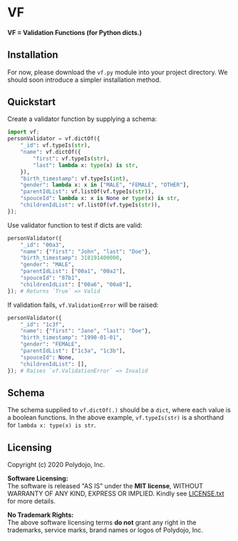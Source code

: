 VF
==

#### VF = Validation Functions (for Python dicts.)

## Installation
For now, please download the `vf.py` module into your project directory. We should soon introduce a simpler installation method.

## Quickstart
Create a validator function by supplying a schema:
```py
import vf;
personValidator = vf.dictOf({
    "_id": vf.typeIs(str),
    "name": vf.dictOf({
        "first": vf.typeIs(str),
        "last": lambda x: type(x) is str,
    }),
    "birth_timestamp": vf.typeIs(int),
    "gender": lambda x: x in ["MALE", "FEMALE", "OTHER"],
    "parentIdList": vf.listOf(vf.typeIs(str)),
    "spouceId": lambda x: x is None or type(x) is str,
    "childrenIdList": vf.listOf(vf.typeIs(str)),
});
```

Use validator function to test if dicts are valid:
```py
personValidator({
    "_id": "00a3",
    "name": {"first": "John", "last": "Doe"},
    "birth_timestamp": 318191400000,
    "gender": "MALE",
    "parentIdList": ["00a1", "00a2"],
    "spouceId": "87b1",
    "childrenIdList": ["00a6", "00a8"],
}); # Returns `True` => Valid
```
If validation fails, `vf.ValidationError` will be raised:
```py
personValidator({
    "_id": "1c3f",
    "name": {"first": "Jane", "last": "Doe"},
    "birth_timestamp": "1990-01-01",
    "gender": "FEMALE",
    "parentIdList": ["1c3a", "1c3b"],
    "spouceId": None,
    "childrenIdList": [],
}); # Raises `vf.ValidationError` => Invalid
```

Schema
---------
The schema supplied to `vf.dictOf(.)` should be a `dict`, where each value is a boolean functions. In the above example, `vf.typeIs(str)` is a shorthand for `lambda x: type(x) is str`.

Licensing
------------
Copyright (c) 2020 Polydojo, Inc.

**Software Licensing:**  
The software is released "AS IS" under the **MIT license**, WITHOUT WARRANTY OF ANY KIND, EXPRESS OR IMPLIED. Kindly see [LICENSE.txt](https://github.com/polydojo/vf/blob/master/LICENSE.txt) for more details.

**No Trademark Rights:**  
The above software licensing terms **do not** grant any right in the trademarks, service marks, brand names or logos of Polydojo, Inc.

